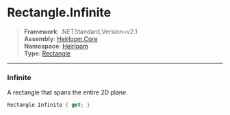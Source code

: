 # Rectangle.Infinite

> **Framework**: .NETStandard,Version=v2.1  
> **Assembly**: [Heirloom.Core][0]  
> **Namespace**: [Heirloom][0]  
> **Type**: [Rectangle][1]

--------------------------------------------------------------------------------

### Infinite

A rectangle that spans the entire 2D plane.

```cs
Rectangle Infinite { get; }
```

[0]: ../Heirloom.Core.md
[1]: Heirloom.Rectangle.md
